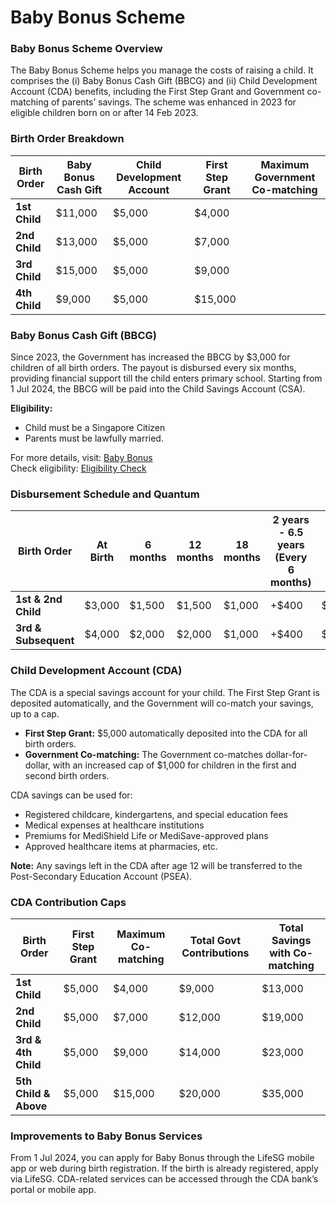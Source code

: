 # Baby Bonus Scheme

### Baby Bonus Scheme Overview
The Baby Bonus Scheme helps you manage the costs of raising a child. It comprises the (i) Baby Bonus Cash Gift (BBCG) and (ii) Child Development Account (CDA) benefits, including the First Step Grant and Government co-matching of parents’ savings. The scheme was enhanced in 2023 for eligible children born on or after 14 Feb 2023.

### Birth Order Breakdown

| Birth Order         | Baby Bonus Cash Gift | Child Development Account | First Step Grant | Maximum Government Co-matching |
|---------------------|----------------------|---------------------------|-----------------|-------------------------------|
| **1st Child**        | $11,000              | $5,000                     | $4,000           |
| **2nd Child**        | $13,000              | $5,000                     | $7,000           |
| **3rd Child**        | $15,000              | $5,000                     | $9,000           |
| **4th Child**        | $9,000               | $5,000                     | $15,000          |

### Baby Bonus Cash Gift (BBCG)
Since 2023, the Government has increased the BBCG by $3,000 for children of all birth orders. The payout is disbursed every six months, providing financial support till the child enters primary school. Starting from 1 Jul 2024, the BBCG will be paid into the Child Savings Account (CSA).

**Eligibility:**
- Child must be a Singapore Citizen
- Parents must be lawfully married.

For more details, visit: [Baby Bonus](https://www.life.gov.sg/services/baby-bonus)  
Check eligibility: [Eligibility Check](https://go.gov.sg/bbeligibilitycheck)

### Disbursement Schedule and Quantum

| Birth Order        | At Birth  | 6 months | 12 months | 18 months | 2 years - 6.5 years (Every 6 months) | Total Cash Gift |
|--------------------|-----------|----------|-----------|-----------|--------------------------------------|-----------------|
| **1st & 2nd Child** | $3,000    | $1,500   | $1,500    | $1,000    | +$400                                | $11,000         |
| **3rd & Subsequent**| $4,000    | $2,000   | $2,000    | $1,000    | +$400                                | $13,000         |

### Child Development Account (CDA)
The CDA is a special savings account for your child. The First Step Grant is deposited automatically, and the Government will co-match your savings, up to a cap.

- **First Step Grant:** $5,000 automatically deposited into the CDA for all birth orders.
- **Government Co-matching:** The Government co-matches dollar-for-dollar, with an increased cap of $1,000 for children in the first and second birth orders.

CDA savings can be used for:
- Registered childcare, kindergartens, and special education fees
- Medical expenses at healthcare institutions
- Premiums for MediShield Life or MediSave-approved plans
- Approved healthcare items at pharmacies, etc.

**Note:** Any savings left in the CDA after age 12 will be transferred to the Post-Secondary Education Account (PSEA).

### CDA Contribution Caps

| Birth Order         | First Step Grant | Maximum Co-matching | Total Govt Contributions | Total Savings with Co-matching |
|---------------------|------------------|---------------------|--------------------------|-------------------------------|
| **1st Child**        | $5,000           | $4,000              | $9,000                   | $13,000                       |
| **2nd Child**        | $5,000           | $7,000              | $12,000                  | $19,000                       |
| **3rd & 4th Child**  | $5,000           | $9,000              | $14,000                  | $23,000                       |
| **5th Child & Above**| $5,000           | $15,000             | $20,000                  | $35,000                       |

### Improvements to Baby Bonus Services
From 1 Jul 2024, you can apply for Baby Bonus through the LifeSG mobile app or web during birth registration. If the birth is already registered, apply via LifeSG. CDA-related services can be accessed through the CDA bank’s portal or mobile app.
